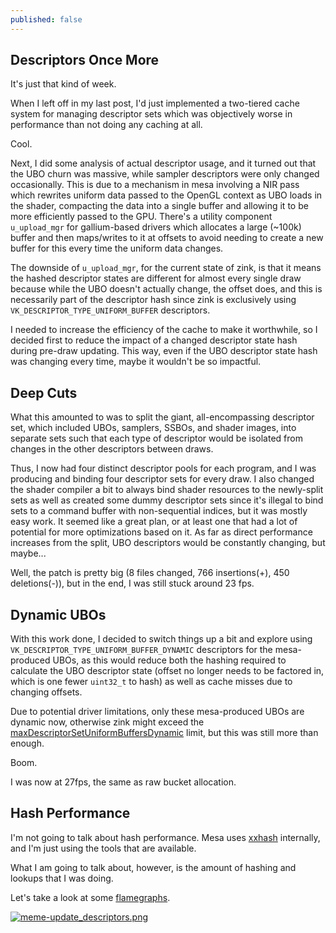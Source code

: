 ```yaml
---
published: false
---
```

## Descriptors Once More

It's just that kind of week.

When I left off in my last post, I'd just implemented a two-tiered cache system for managing descriptor sets which was objectively worse in performance than not doing any caching at all.

Cool.

Next, I did some analysis of actual descriptor usage, and it turned out that the UBO churn was massive, while sampler descriptors were only changed occasionally. This is due to a mechanism in mesa involving a NIR pass which rewrites uniform data passed to the OpenGL context as UBO loads in the shader, compacting the data into a single buffer and allowing it to be more efficiently passed to the GPU. There's a utility component `u_upload_mgr` for gallium-based drivers which allocates a large (~100k) buffer and then maps/writes to it at offsets to avoid needing to create a new buffer for this every time the uniform data changes.

The downside of `u_upload_mgr`, for the current state of zink, is that it means the hashed descriptor states are different for almost every single draw because while the UBO doesn't actually change, the offset does, and this is necessarily part of the descriptor hash since zink is exclusively using `VK_DESCRIPTOR_TYPE_UNIFORM_BUFFER` descriptors.

I needed to increase the efficiency of the cache to make it worthwhile, so I decided first to reduce the impact of a changed descriptor state hash during pre-draw updating. This way, even if the UBO descriptor state hash was changing every time, maybe it wouldn't be so impactful.

## Deep Cuts
What this amounted to was to split the giant, all-encompassing descriptor set, which included UBOs, samplers, SSBOs, and shader images, into separate sets such that each type of descriptor would be isolated from changes in the other descriptors between draws.

Thus, I now had four distinct descriptor pools for each program, and I was producing and binding four descriptor sets for every draw. I also changed the shader compiler a bit to always bind shader resources to the newly-split sets as well as created some dummy descriptor sets since it's illegal to bind sets to a command buffer with non-sequential indices, but it was mostly easy work. It seemed like a great plan, or at least one that had a lot of potential for more optimizations based on it. As far as direct performance increases from the split, UBO descriptors would be constantly changing, but maybe...

Well, the patch is pretty big (8 files changed, 766 insertions(+), 450 deletions(-)), but in the end, I was still stuck around 23 fps.

## Dynamic UBOs
With this work done, I decided to switch things up a bit and explore using `VK_DESCRIPTOR_TYPE_UNIFORM_BUFFER_DYNAMIC` descriptors for the mesa-produced UBOs, as this would reduce both the hashing required to calculate the UBO descriptor state (offset no longer needs to be factored in, which is one fewer `uint32_t` to hash) as well as cache misses due to changing offsets.

Due to potential driver limitations, only these mesa-produced UBOs are dynamic now, otherwise zink might exceed the [maxDescriptorSetUniformBuffersDynamic](https://www.khronos.org/registry/vulkan/specs/1.2-extensions/man/html/VkPhysicalDeviceLimits.html) limit, but this was still more than enough.

Boom.

I was now at 27fps, the same as raw bucket allocation.

## Hash Performance
I'm not going to talk about hash performance. Mesa uses [xxhash](https://github.com/Cyan4973/xxHash) internally, and I'm just using the tools that are available.

What I am going to talk about, however, is the amount of hashing and lookups that I was doing.
 
Let's take a look at some [flamegraphs](http://www.brendangregg.com/FlameGraphs/cpuflamegraphs.html).
 
 [![meme-update_descriptors.png]({{site.url}}/assets/meme-update_descriptors.png)]({{site.url}}/assets/meme-update_descriptors.png)